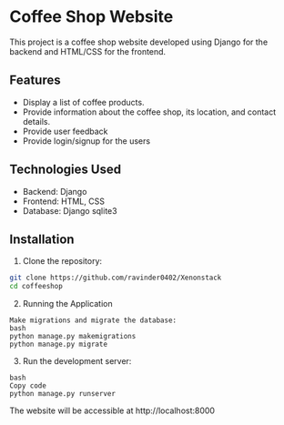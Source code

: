 # Coffee Shop Website

This project is a coffee shop website developed using Django for the backend and HTML/CSS for the frontend.

## Features

- Display a list of coffee products.
- Provide information about the coffee shop, its location, and contact details.
- Provide user feedback
- Provide login/signup for the users

## Technologies Used

- Backend: Django
- Frontend: HTML, CSS
- Database: Django sqlite3
## Installation

1. Clone the repository:

```bash
git clone https://github.com/ravinder0402/Xenonstack
cd coffeeshop
```
2. Running the Application
```
Make migrations and migrate the database:
bash
python manage.py makemigrations
python manage.py migrate
```
3. Run the development server:
```
bash
Copy code
python manage.py runserver
```
The website will be accessible at http://localhost:8000